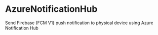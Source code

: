 # AzureNotificationHub
Send Firebase (FCM V1) push notification to physical device using Azure Notification Hub
